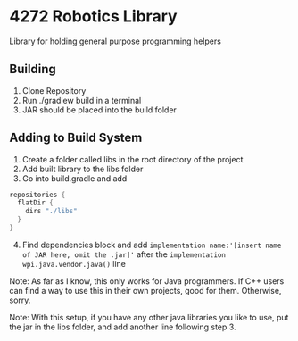 # 4272 Robotics Library
Library for holding general purpose programming helpers

## Building
1. Clone Repository
2. Run ./gradlew build in a terminal
3. JAR should be placed into the build folder

## Adding to Build System
1. Create a folder called libs in the root directory of the project
2. Add built library to the libs folder
3. Go into build.gradle and add 
```groovy
repositories {
  flatDir {
    dirs "./libs" 
  }
}
```
4. Find dependencies block and add ```implementation name:'[insert name of JAR here, omit the .jar]'``` after the ```implementation wpi.java.vendor.java()``` line

Note: As far as I know, this only works for Java programmers. If C++ users can find a way to use this in their own projects, good for them. Otherwise, sorry.

Note: With this setup, if you have any other java libraries you like to use, put the jar in the libs folder, and add another line following step 3.
